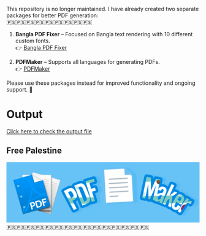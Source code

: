 This repository is no longer maintained. I have already created two separate packages for better PDF generation:  
🇵🇸🇵🇸🇵🇸🇵🇸🇵🇸🇵🇸🇵🇸🇵🇸🇵🇸
1. **Bangla PDF Fixer** – Focused on Bangla text rendering with 10 different custom fonts.  
   👉 [Bangla PDF Fixer](https://pub.dev/packages/bangla_pdf_fixer)  

2. **PDFMaker** – Supports all languages for generating PDFs.  
   👉 [PDFMaker](https://pub.dev/packages/pdf_maker)  


Please use these packages instead for improved functionality and ongoing support. 🚀
# Output
[Click here to check the output file](demo/my_invoice.pdf)


## Free Palestine
![Refer](https://github.com/arrahmanbd/pdf_maker/raw/master/images/package_cover.png)
🇵🇸🇵🇸🇵🇸🇵🇸🇵🇸🇵🇸🇵🇸🇵🇸🇵🇸🇵🇸🇵🇸🇵🇸🇵🇸🇵🇸🇵🇸
